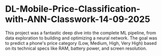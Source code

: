 # DL-Mobile-Price-Classification-with-ANN-Classwork-14-09-2025
This project was a fantastic deep dive into the complete ML pipeline, from data exploration to building and optimizing a neural network. The goal was to predict a phone's price category (Low, Medium, High, Very High) based on its technical specs like RAM, battery power, and screen resolution.
